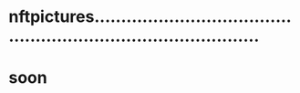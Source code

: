 # nftpictures....................................................................................
# soon
